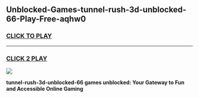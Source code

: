 
## Unblocked-Games-tunnel-rush-3d-unblocked-66-Play-Free-aqhw0
<h3>
<a href="https://premium76.site?title=tunnel-rush-3d-unblocked-66&ref=18A">CLICK TO PLAY</a></h3>
<hr>

<h3>
<a href="https://premium76.site?title=tunnel-rush-3d-unblocked-66&ref=18A">CLICK 2 PLAY</a>
  
</h3>

<a href="https://premium76.site?title=tunnel-rush-3d-unblocked-66&ref=18A"><img src="https://clearcache.store/games.png"></a>


**tunnel-rush-3d-unblocked-66 games unblocked: Your Gateway to Fun and Accessible Online Gaming**
